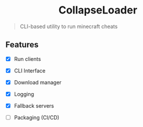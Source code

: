 <h1 align=center>CollapseLoader</h1>

> CLI-based utility to run minecraft cheats

## Features
* [X] Run clients
* [X] CLI Interface
* [X] Download manager
* [X] Logging
* [X] Fallback servers
* [ ] Packaging (CI/CD)

